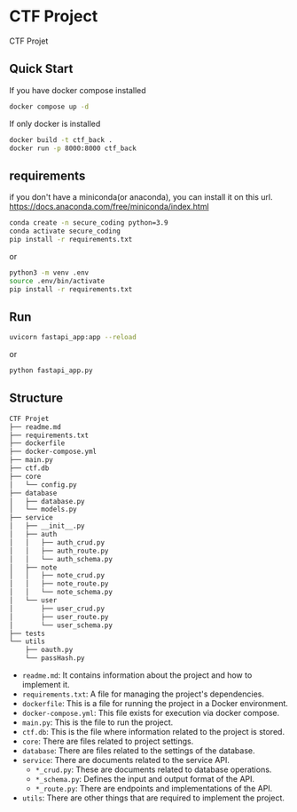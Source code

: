 # CTF Project

CTF Projet


## Quick Start
If you have docker compose installed
```sh
docker compose up -d
```

If only docker is installed
```sh
docker build -t ctf_back .
docker run -p 8000:8000 ctf_back
```

## requirements

if you don't have a miniconda(or anaconda), you can install it on this url.
https://docs.anaconda.com/free/miniconda/index.html

```sh
conda create -n secure_coding python=3.9
conda activate secure_coding
pip install -r requirements.txt
```

or

```sh
python3 -m venv .env
source .env/bin/activate
pip install -r requirements.txt
```

## Run


```sh
uvicorn fastapi_app:app --reload
```

or 

```sh
python fastapi_app.py
```


## Structure
```sh
CTF Projet
├── readme.md
├── requirements.txt
├── dockerfile
├── docker-compose.yml
├── main.py
├── ctf.db
├── core
│   └── config.py
├── database
│   ├── database.py
│   └── models.py
├── service
│   ├── __init__.py
│   ├── auth
│   │   ├── auth_crud.py
│   │   ├── auth_route.py
│   │   └── auth_schema.py
│   ├── note
│   │   ├── note_crud.py
│   │   ├── note_route.py
│   │   └── note_schema.py
│   └── user
│       ├── user_crud.py
│       ├── user_route.py
│       └── user_schema.py
├── tests
└── utils
    ├── oauth.py
    └── passHash.py

```

- `readme.md`: It contains information about the project and how to implement it.
- `requirements.txt`: A file for managing the project's dependencies.
- `dockerfile`: This is a file for running the project in a Docker environment.
- `docker-compose.yml`: This file exists for execution via docker compose.
- `main.py`: This is the file to run the project.
- `ctf.db`: This is the file where information related to the project is stored.
- `core`: There are files related to project settings.
- `database`: There are files related to the settings of the database.
- `service`: There are documents related to the service API.
    - `*_crud.py`: These are documents related to database operations.
    - `*_schema.py`: Defines the input and output format of the API.
    - `*_route.py`: There are endpoints and implementations of the API.
- `utils`:  There are other things that are required to implement the project.